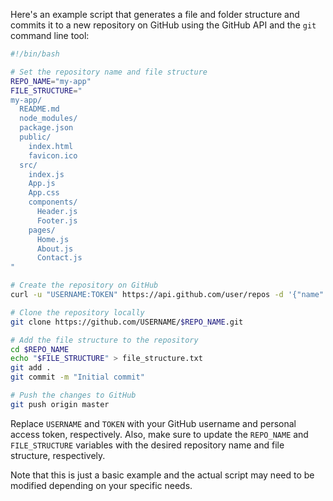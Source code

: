 Here's an example script that generates a file and folder structure and commits it to a new repository on GitHub using the GitHub API and the `git` command line tool:

```bash
#!/bin/bash

# Set the repository name and file structure
REPO_NAME="my-app"
FILE_STRUCTURE="
my-app/
  README.md
  node_modules/
  package.json
  public/
    index.html
    favicon.ico
  src/
    index.js
    App.js
    App.css
    components/
      Header.js
      Footer.js
    pages/
      Home.js
      About.js
      Contact.js
"

# Create the repository on GitHub
curl -u "USERNAME:TOKEN" https://api.github.com/user/repos -d '{"name":"'$REPO_NAME'"}'

# Clone the repository locally
git clone https://github.com/USERNAME/$REPO_NAME.git

# Add the file structure to the repository
cd $REPO_NAME
echo "$FILE_STRUCTURE" > file_structure.txt
git add .
git commit -m "Initial commit"

# Push the changes to GitHub
git push origin master
```

Replace `USERNAME` and `TOKEN` with your GitHub username and personal access token, respectively. Also, make sure to update the `REPO_NAME` and `FILE_STRUCTURE` variables with the desired repository name and file structure, respectively.

Note that this is just a basic example and the actual script may need to be modified depending on your specific needs.